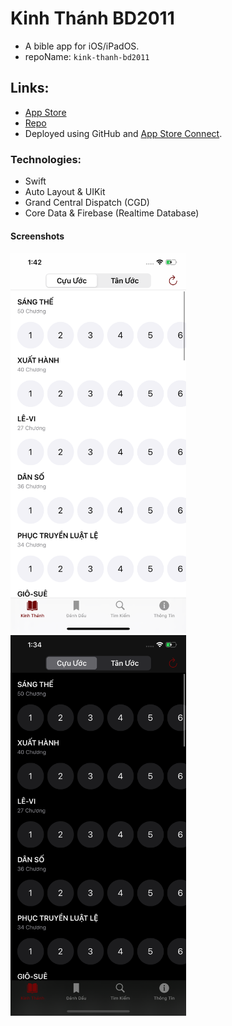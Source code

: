 # Kinh Thánh BD2011

- A bible app for iOS/iPadOS.
- repoName: `kink-thanh-bd2011`

## Links:

- [App Store](https://apps.apple.com/us/app/kinh-th%C3%A1nh-bd2011/id1405782410)
- [Repo](https://github.com/quangnguyen17/kinh-thanh-bd2011)
- Deployed using GitHub and [App Store Connect](https://appstoreconnect.apple.com/login).

### Technologies:

- Swift
- Auto Layout & UIKit
- Grand Central Dispatch (CGD)
- Core Data & Firebase (Realtime Database)

#### Screenshots

<img src="https://github.com/quangnguyen17/kinh-thanh-bd2011/blob/master/Simulator%20Screen%20Shot%20-%20iPhone%2011%20Pro%20Max%20-%202020-04-05%20at%2001.42.24.png" width=281.25 height=609 /> <img src="https://github.com/quangnguyen17/kinh-thanh-bd2011/blob/master/Simulator%20Screen%20Shot%20-%20iPhone%2011%20Pro%20Max%20-%202020-04-05%20at%2001.34.23.png" width=281.25 height=609 /> 

